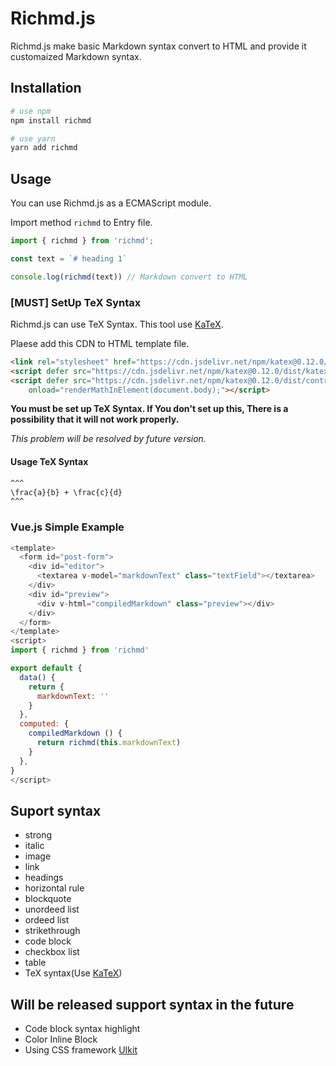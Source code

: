 # Richmd.js
Richmd.js make basic Markdown syntax convert to HTML and provide it customaized Markdown syntax.

## Installation

```bash
# use npm
npm install richmd

# use yarn
yarn add richmd
```

## Usage
You can use Richmd.js as a ECMAScript module.

Import method `richmd` to Entry file.
```js
import { richmd } from 'richmd';

const text = `# heading 1`

console.log(richmd(text)) // Markdown convert to HTML
```

### [MUST] SetUp TeX Syntax 
Richmd.js can use TeX Syntax. This tool use [KaTeX](https://katex.org/). 

Plaese add this CDN to HTML template file.

```html
<link rel="stylesheet" href="https://cdn.jsdelivr.net/npm/katex@0.12.0/dist/katex.min.css" integrity="sha384-AfEj0r4/OFrOo5t7NnNe46zW/tFgW6x/bCJG8FqQCEo3+Aro6EYUG4+cU+KJWu/X" crossorigin="anonymous">
<script defer src="https://cdn.jsdelivr.net/npm/katex@0.12.0/dist/katex.min.js" integrity="sha384-g7c+Jr9ZivxKLnZTDUhnkOnsh30B4H0rpLUpJ4jAIKs4fnJI+sEnkvrMWph2EDg4" crossorigin="anonymous"></script>
<script defer src="https://cdn.jsdelivr.net/npm/katex@0.12.0/dist/contrib/auto-render.min.js" integrity="sha384-mll67QQFJfxn0IYznZYonOWZ644AWYC+Pt2cHqMaRhXVrursRwvLnLaebdGIlYNa" crossorigin="anonymous"
    onload="renderMathInElement(document.body);"></script>
```

**You must be set up TeX Syntax. If You don't set up this, There is a possibility that it will not work properly.** 

*This problem will be resolved by future version.*

#### Usage TeX Syntax
```markdown
^^^
\frac{a}{b} + \frac{c}{d}
^^^
```

### Vue.js Simple Example
```js
<template>
  <form id="post-form">
    <div id="editor">
      <textarea v-model="markdownText" class="textField"></textarea>
    </div>
    <div id="preview">
      <div v-html="compiledMarkdown" class="preview"></div>
    </div>
  </form>
</template>
<script>
import { richmd } from 'richmd'

export default {
  data() {
    return {
      markdownText: ''
    }
  },
  computed: {
    compiledMarkdown () {
      return richmd(this.markdownText)
    }
  },
}
</script>
```

## Suport syntax
- strong
- italic
- image
- link
- headings
- horizontal rule
- blockquote
- unordeed list
- ordeed list
- strikethrough
- code block
- checkbox list
- table
- TeX syntax(Use [KaTeX](https://katex.org/))

## Will be released support syntax in the future 
- Code block syntax highlight
- Color Inline Block
- Using CSS framework [UIkit](https://getuikit.com/)
